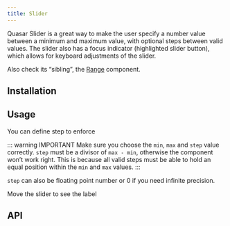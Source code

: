 ```yaml
---
title: Slider
---
```

Quasar Slider is a great way to make the user specify a number value between a minimum and maximum value, with optional steps between valid values. The slider also has a focus indicator (highlighted slider button), which allows for keyboard adjustments of the slider.

Also check its “sibling”, the [Range](/vue-components/range) component.

## Installation
<doc-installation components="QSlider" />

## Usage
<doc-example title="Standard" file="QSlider/Standard" />

You can define step to enforce
<doc-example title="With Step" file="QSlider/Step" />

::: warning IMPORTANT
Make sure you choose the `min`, `max` and `step` value correctly. `step` must be a divisor of `max - min`, otherwise the component won’t work right. This is because all valid steps must be able to hold an equal position within the `min` and `max` values.
:::

`step` can also be floating point number or 0 if you need infinite precision.
<doc-example title="Floating Point" file="QSlider/FloatingPoint" />

Move the slider to see the label
<doc-example title="With Label" file="QSlider/Label" />
<doc-example title="Snaps to Steps" file="QSlider/Snap" />
<doc-example title="Markers" file="QSlider/Markers" />
<doc-example title="Display Label Always" file="QSlider/LabelAlways" />
<doc-example title="Readonly" file="QSlider/Readonly" />
<doc-example title="Disable" file="QSlider/Disable" />
<doc-example title="In a List" file="QSlider/List" />

## API
<doc-api file="QSlider" />
